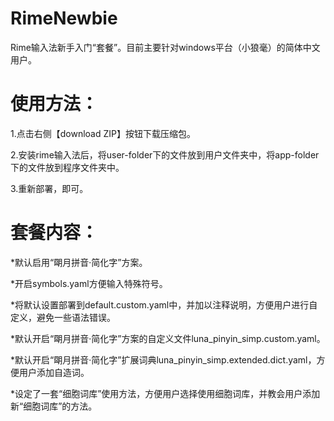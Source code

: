 RimeNewbie
==========

Rime输入法新手入门“套餐”。目前主要针对windows平台（小狼毫）的简体中文用户。


<h1>使用方法：</h1>

1.点击右侧【download ZIP】按钮下载压缩包。

2.安装rime输入法后，将user-folder下的文件放到用户文件夹中，将app-folder下的文件放到程序文件夹中。

3.重新部署，即可。


<h1>套餐内容：</h1>

*默认启用“朙月拼音·简化字”方案。

*开启symbols.yaml方便输入特殊符号。

*将默认设置部署到default.custom.yaml中，并加以注释说明，方便用户进行自定义，避免一些语法错误。

*默认开启“朙月拼音·简化字”方案的自定义文件luna_pinyin_simp.custom.yaml。

*默认开启“朙月拼音·简化字”扩展词典luna_pinyin_simp.extended.dict.yaml，方便用户添加自造词。

*设定了一套“细胞词库”使用方法，方便用户选择使用细胞词库，并教会用户添加新“细胞词库”的方法。
